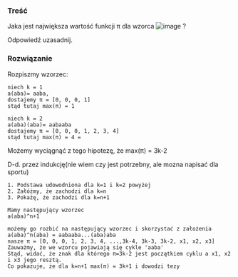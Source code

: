 ### Treść
Jaka jest największa wartość funkcji π dla wzorca ![image](https://user-images.githubusercontent.com/11476062/62821520-8b5a5980-bb76-11e9-8f3d-20af8eb7a1c6.png) ?

Odpowiedź uzasadnij.

### Rozwiązanie

Rozpiszmy wzorzec:
```
niech k = 1
a(aba)= aaba, 
dostajemy π = [0, 0, 0, 1]
stąd tutaj max(π) = 1

niech k = 2
a(aba)(aba)= aabaaba
dostajemy π = [0, 0, 0, 1, 2, 3, 4] 
stąd tutaj max(π) = 4 =
```
Możemy wyciągnąć z tego hipotezę, że max(π) = 3k-2 

D-d. przez indukcję(nie wiem czy jest potrzebny, ale mozna napisać dla sportu)
```
1. Podstawa udowodniona dla k=1 i k=2 powyżej
2. Załóżmy, że zachodzi dla k=n 
3. Pokażę, że zachodzi dla k=n+1

Mamy następujący wzorzec
a(aba)^n+1

możemy go rozbić na następujący wzorzec i skorzystać z założenia
a(aba)^n(aba) = aabaaba...(aba)aba
nasze π = [0, 0, 0, 1, 2, 3, 4, ...,3k-4, 3k-3, 3k-2, x1, x2, x3]
Zauważmy, że we wzorcu pojawiają się cykle 'aaba'
Stąd, widać, że znak dla którego π=3k-2 jest początkiem cyklu a x1, x2 i x3 jego resztą.
Co pokazuje, że dla k=n+1 max(π) = 3k+1 i dowodzi tezy
```

